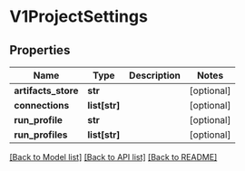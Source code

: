 # V1ProjectSettings

## Properties
Name | Type | Description | Notes
------------ | ------------- | ------------- | -------------
**artifacts_store** | **str** |  | [optional] 
**connections** | **list[str]** |  | [optional] 
**run_profile** | **str** |  | [optional] 
**run_profiles** | **list[str]** |  | [optional] 

[[Back to Model list]](../README.md#documentation-for-models) [[Back to API list]](../README.md#documentation-for-api-endpoints) [[Back to README]](../README.md)


